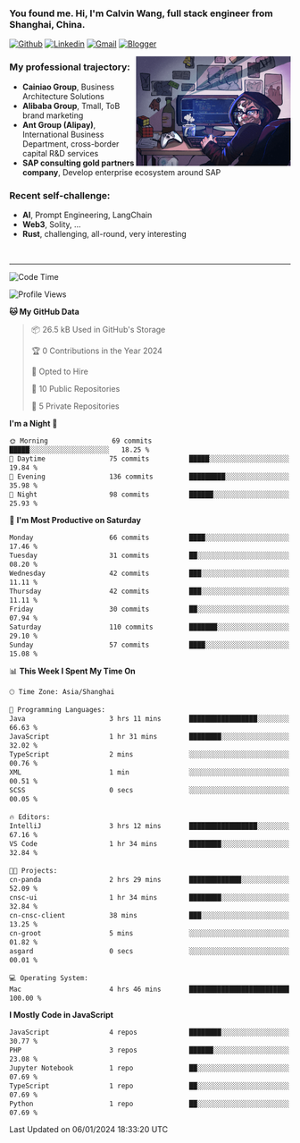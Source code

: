 <!-- Greeting -->
### You found me. Hi, I'm Calvin Wang, full stack engineer from Shanghai, China.

[![Github](https://img.shields.io/badge/-Github-000?style=flat&logo=Github&logoColor=white)](https://github.com/wangjunneil)
[![Linkedin](https://img.shields.io/badge/-LinkedIn-blue?style=flat&logo=Linkedin&logoColor=white)](https://www.linkedin.com/in/wangjunneil/)
[![Gmail](https://img.shields.io/badge/-Gmail-c14438?style=flat&logo=Gmail&logoColor=white)](mailto:wangjunneil@gmail.com)
[![Blogger](https://img.shields.io/badge/-Blogger-gray?style=flat&logo=Blogger&logoColor=white)](https://www.wangjun.dev)

<!--Introduction -->

<img align="right" alt="img" src="https://raw.githubusercontent.com/wangjunneil/wangjunneil/main/imgs/cover_image.png" width="55%" height="auto" />

### My professional trajectory: 
- **Cainiao Group**, Business Architecture Solutions
- **Alibaba Group**, Tmall, ToB brand marketing
- **Ant Group (Alipay)**, International Business Department, cross-border capital R&D services
- **SAP consulting gold partners company**, Develop enterprise ecosystem around SAP
### Recent self-challenge:
- **AI**, Prompt Engineering, LangChain
- **Web3**, Solity, ...
- **Rust**, challenging, all-round, very interesting

<br/>

---
<!-- Your badges -->

<!--START_SECTION:waka-->
![Code Time](http://img.shields.io/badge/Code%20Time-46%20hrs%2059%20mins-blue)

![Profile Views](http://img.shields.io/badge/Profile%20Views-0-blue)

**🐱 My GitHub Data** 

> 📦 26.5 kB Used in GitHub's Storage 
 > 
> 🏆 0 Contributions in the Year 2024
 > 
> 💼 Opted to Hire
 > 
> 📜 10 Public Repositories 
 > 
> 🔑 5 Private Repositories 
 > 
**I'm a Night 🦉** 

```text
🌞 Morning                69 commits          █████░░░░░░░░░░░░░░░░░░░░   18.25 % 
🌆 Daytime                75 commits          █████░░░░░░░░░░░░░░░░░░░░   19.84 % 
🌃 Evening                136 commits         █████████░░░░░░░░░░░░░░░░   35.98 % 
🌙 Night                  98 commits          ██████░░░░░░░░░░░░░░░░░░░   25.93 % 
```
📅 **I'm Most Productive on Saturday** 

```text
Monday                   66 commits          ████░░░░░░░░░░░░░░░░░░░░░   17.46 % 
Tuesday                  31 commits          ██░░░░░░░░░░░░░░░░░░░░░░░   08.20 % 
Wednesday                42 commits          ███░░░░░░░░░░░░░░░░░░░░░░   11.11 % 
Thursday                 42 commits          ███░░░░░░░░░░░░░░░░░░░░░░   11.11 % 
Friday                   30 commits          ██░░░░░░░░░░░░░░░░░░░░░░░   07.94 % 
Saturday                 110 commits         ███████░░░░░░░░░░░░░░░░░░   29.10 % 
Sunday                   57 commits          ████░░░░░░░░░░░░░░░░░░░░░   15.08 % 
```


📊 **This Week I Spent My Time On** 

```text
🕑︎ Time Zone: Asia/Shanghai

💬 Programming Languages: 
Java                     3 hrs 11 mins       █████████████████░░░░░░░░   66.63 % 
JavaScript               1 hr 31 mins        ████████░░░░░░░░░░░░░░░░░   32.02 % 
TypeScript               2 mins              ░░░░░░░░░░░░░░░░░░░░░░░░░   00.76 % 
XML                      1 min               ░░░░░░░░░░░░░░░░░░░░░░░░░   00.51 % 
SCSS                     0 secs              ░░░░░░░░░░░░░░░░░░░░░░░░░   00.05 % 

🔥 Editors: 
IntelliJ                 3 hrs 12 mins       █████████████████░░░░░░░░   67.16 % 
VS Code                  1 hr 34 mins        ████████░░░░░░░░░░░░░░░░░   32.84 % 

🐱‍💻 Projects: 
cn-panda                 2 hrs 29 mins       █████████████░░░░░░░░░░░░   52.09 % 
cnsc-ui                  1 hr 34 mins        ████████░░░░░░░░░░░░░░░░░   32.84 % 
cn-cnsc-client           38 mins             ███░░░░░░░░░░░░░░░░░░░░░░   13.25 % 
cn-groot                 5 mins              ░░░░░░░░░░░░░░░░░░░░░░░░░   01.82 % 
asgard                   0 secs              ░░░░░░░░░░░░░░░░░░░░░░░░░   00.01 % 

💻 Operating System: 
Mac                      4 hrs 46 mins       █████████████████████████   100.00 % 
```

**I Mostly Code in JavaScript** 

```text
JavaScript               4 repos             ████████░░░░░░░░░░░░░░░░░   30.77 % 
PHP                      3 repos             ██████░░░░░░░░░░░░░░░░░░░   23.08 % 
Jupyter Notebook         1 repo              ██░░░░░░░░░░░░░░░░░░░░░░░   07.69 % 
TypeScript               1 repo              ██░░░░░░░░░░░░░░░░░░░░░░░   07.69 % 
Python                   1 repo              ██░░░░░░░░░░░░░░░░░░░░░░░   07.69 % 
```




 Last Updated on 06/01/2024 18:33:20 UTC
<!--END_SECTION:waka-->
